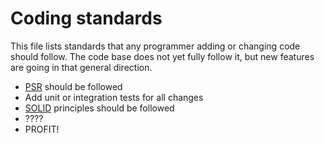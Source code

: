 # Coding standards

This file lists standards that any programmer adding or changing code should follow. The code base does not yet fully follow it, but new features are going in that general direction.

* [PSR](https://www.php-fig.org/psr/) should be followed
* Add unit or integration tests for all changes
* [SOLID](https://en.wikipedia.org/wiki/SOLID) principles should be followed
* ????
* PROFIT!

